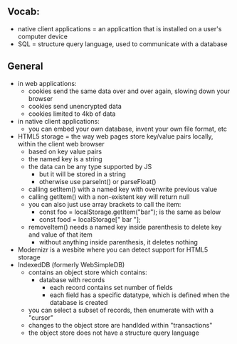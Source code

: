 ## Vocab:
* native client applications = an applicattion that is installed on a user's computer device
* SQL = structure query language, used to communicate with a database


## General
* in web applications:
    * cookies send the same data over and over again, slowing down your browser
    * cookies send unencrypted data
    * cookies limited to 4kb of data  
* in native client applications:
    * you can embed your own database, invent your own file format, etc
* HTML5 storage = the way web pages store key/value pairs locally, within the client web browser
    * based on key value pairs
    * the named key is a string 
    * the data can be any type supported by JS
        * but it will be stored in a string
        * otherwise use parseInt() or parseFloat()
    * calling setItem() with a named key with overwrite previous value 
    * calling getItem() with a non-existent key will return null
    * you can also just use array brackets to call the item:
        * const foo = localStorage.getItem("bar"); is the same as below
        * const food = localStorage[" bar "];
    * removeItem() needs a named key inside parenthesis to delete key and value of that item
        * without anything inside parenthesis, it deletes nothing
* Modernizr is a wesbite where you can detect support for HTML5 storage
* IndexedDB (formerly WebSimpleDB)
    * contains an object store which contains:
        * database with records
            * each record contains set number of fields
            * each field has a specific datatype, which is defined when the database is created
    * you can select a subset of records, then enumerate with with a "cursor"
    * changes to the object store are handlded within "transactions"
    * the object store does not have a structure query language 
